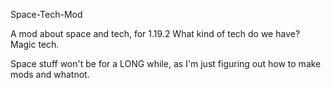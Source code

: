 Space-Tech-Mod

A mod about space and tech, for 1.19.2
What kind of tech do we have? Magic tech.

Space stuff won't be for a LONG while, as I'm just figuring out how to make mods and whatnot.
